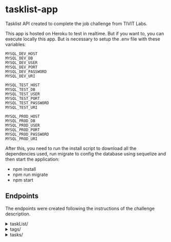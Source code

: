 # tasklist-app

Tasklist API created to complete the job challenge from TIVIT Labs.

This app is hosted on Heroku to test in realtime. But if you want to, you can execute locally this app. But is necessary to setup the .env file with these variables:

```
MYSQL_DEV_HOST
MYSQL_DEV_DB
MYSQL_DEV_USER
MYSQL_DEV_PORT
MYSQL_DEV_PASSWORD
MYSQL_DEV_URI

MYSQL_TEST_HOST
MYSQL_TEST_DB
MYSQL_TEST_USER
MYSQL_TEST_PORT
MYSQL_TEST_PASSWORD
MYSQL_TEST_URI

MYSQL_PROD_HOST
MYSQL_PROD_DB
MYSQL_PROD_USER
MYSQL_PROD_PORT
MYSQL_PROD_PASSWORD
MYSQL_PROD_URI
```

After this, you need to run the install script to download all the dependencies used, run migrate to config the database using sequelize and then start the application:

- npm install
- npm run migrate
- npm start

## Endpoints

The endpoints were created following the instructions of the challenge description.

<details>
<summary>taskList/</summary>

### HTTP Communications available:
|Methods|Routes|Action|Response expected|Status Code|
|:----------:|:-----:|:---:|:-----:|:----:|
|GET|taskList/|Select all the taskLists active on DB|taskList array|200|
|GET|taskList/:id|Select one taskLists active on DB|taskList object|200|
|POST|taskList/|Create a TaskList in DB|taskList object created| 201|
|PUT|taskList/:id|Update informations of a TaskList|Successfull message|200|
|DELETE|taskList/:id|Delete a TaskList|Successfull message|200|

#### GET taskList/
<details>

Select all the taskLists active on DB:

- Request expected:

No informations required. Just the request.

- Reponse expected:

```
{
    "status": 200,
    "taskLists": [
        {
            "id": "4d82fdc6-bafa-4750-b7da-59f5658a1ecf",
            "name": "Projeto Integrador - SENAC",
            "active": true,
            "createdAt": "2020-09-16T03:01:13.000Z",
            "updatedAt": "2020-09-16T03:01:13.000Z"
        },
        {
            "id": "d1875f07-5888-4965-9725-9d3e66a67d91",
            "name": "Certificações",
            "active": true,
            "createdAt": "2020-09-16T15:03:26.000Z",
            "updatedAt": "2020-09-16T15:03:26.000Z"
        }
    ]
}
```
</details>

#### GET taskList/:id
<details>

Select one taskLists active on DB

- Request expected:

Params: Valid UUID;

- Reponse expected:

```
{
    "status": 200,
    "taskList": {
        "id": "561ab6f4-ca55-455d-a72a-a041fcc76606",
        "name": "Casa",
        "active": true,
        "createdAt": "2020-09-16T16:57:52.000Z",
        "updatedAt": "2020-09-16T16:57:52.000Z"
    }
}
```

</details>

#### POST taskList/
<details>
Create a TaskList in DB.

- Request expected:
Request Body:

```
{
    "name": "Casa"
}
```

- Reponse expected:

```
{
    "status": 201,
    "msg": "TaskList created!",
    "taskList": {
        "id": "561ab6f4-ca55-455d-a72a-a041fcc76606",
        "name": "Casa",
        "active": true,
        "updatedAt": "2020-09-16T16:57:52.560Z",
        "createdAt": "2020-09-16T16:57:52.560Z"
    }
}
```
</details>

#### PUT taskList/:id
<details>
Update informations of a TaskList.

- Request expected:
Request params: Valid UUID.
Request body:

```
{
    "name": "Kung Fu"
}
```

- Reponse expected:

```
{
    "status": 200,
    "msg": "TaskList updated successfully!"
}
```
</details>

#### DELETE taskList/:id
<details>
Delete a TaskList.

- Request expected:
Request Params: Valid UUID.

- Reponse expected:
```
{
    "status": 200,
    "msg": "TaskList update successfully!"
}
```
</details>

</details>

<details>
<summary>tags/</summary>

### HTTP Communications available:
|Methods|Routes|Action|Response expected|Status Code|
|:----------:|:-----:|:---:|:-----:|:----:|
|GET|taskList/|Select all the taskLists active on DB|taskList array|200|
|GET|taskList/:id|Select one taskLists active on DB|taskList object|200|
|POST|taskList/|Create a TaskList in DB|taskList object created| 201|
|PUT|taskList/:id|Update informations of a TaskList|Successfull message|200|
|DELETE|taskList/:id|Delete a TaskList|Successfull message|200|
</details>


<details>
<summary>tasks/</summary>
</details>
